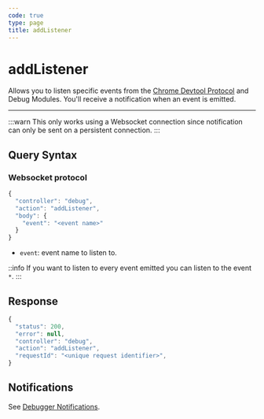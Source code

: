 ```yaml
---
code: true
type: page
title: addListener
---
```


# addListener

Allows you to listen specific events from the [Chrome Devtool Protocol](https://chromedevtools.github.io/devtools-protocol/v8) and Debug Modules. You'll receive a notification when an event is emitted.

---

:::warn
This only works using a Websocket connection since notification can only be sent on a persistent connection.
:::

## Query Syntax

### Websocket protocol

```js
{
  "controller": "debug",
  "action": "addListener",
  "body": {
    "event": "<event name>"
  }
}
```

- `event`: event name to listen to.

::info
If you want to listen to every event emitted you can listen to the event `*`.
:::

## Response


```js
{
  "status": 200,
  "error": null,
  "controller": "debug",
  "action": "addListener",
  "requestId": "<unique request identifier>",
}
```

## Notifications

See [Debugger Notifications](/core/2/api/payloads/notifications).